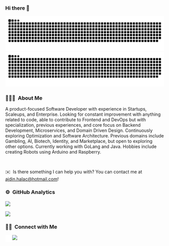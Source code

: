 ### Hi there 👋

![GitHub Snake Light](https://github.com/AjdinHalac/AjdinHalac/blob/output/github-snake.svg#gh-light-mode-only)
![GitHub Snake dark](https://github.com/AjdinHalac/AjdinHalac/blob/output/github-snake-dark.svg#gh-dark-mode-only)

### 👨🏻‍💻 &nbsp;About Me

A product-focused Software Developer with experience in
Startups, Scaleups, and Enterprise. Looking for constant
improvement with anything related to code, able to contribute
to Frontend and DevOps but with specialization, previous
experiences, and core focus on Backend Development,
Microservices, and Domain Driven Design. Continuously
exploring Optimization and Software Architecture. Previous
domains include Gambling, AI, Biotech, Identity, and
Marketplace, but open to exploring other options. Currently
working with GoLang and Java. Hobbies include creating
Robots using Arduino and Raspberry.

<br>

✉️ &nbsp;Is there something I can help you with? You can contact me at ajdin.halac@hotmail.com!

### ⚙️ &nbsp;GitHub Analytics

<p align="left">
<a href="https://github.com/AjdinHalac">
  <img align="center" height="180em" src="https://github-readme-stats-eight-theta.vercel.app/api?username=AjdinHalac&show_icons=true&theme=synthwave&include_all_commits=true&count_private=true&range=all_time"/>
</a>
</p>

<p align="left">
<a href="https://github.com/AjdinHalac">
  <img align="center" height="180em" src="https://github-readme-stats-eight-theta.vercel.app/api/top-langs/?username=AjdinHalac&layout=compact&include_all_commits=true&langs_count=20&theme=synthwave&range=all_time"/>
</a>
</p>

### 🤝🏻 &nbsp;Connect with Me

<p align="center">
<a href="https://www.linkedin.com/in/ajdin-hala%C4%87-019549121/" target="_blank">
  <img align="left" alt="Ajdin Halac | LinkedIn" width="22px" src="https://github.com/Aakarsh-B/trying-repos/blob/master/linkedin.svg" />
</a>
</p>

![](https://komarev.com/ghpvc/?username=AjdinHalac)

<!--
**AjdinHalac/AjdinHalac** is a ✨ _special_ ✨ repository because its `README.md` (this file) appears on your GitHub profile.

Here are some ideas to get you started:

- 🔭 I’m currently working on ...
- 🌱 I’m currently learning ...
- 👯 I’m looking to collaborate on ...
- 🤔 I’m looking for help with ...
- 💬 Ask me about ...
- 📫 How to reach me: ...
- 😄 Pronouns: ...
- ⚡ Fun fact: ...
-->
